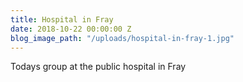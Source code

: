 ```yaml
---
title: Hospital in Fray
date: 2018-10-22 00:00:00 Z
blog_image_path: "/uploads/hospital-in-fray-1.jpg"
---
```


Todays group at the public hospital in Fray